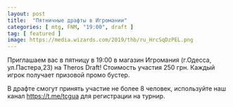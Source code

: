 ```yaml
---
layout: post
title:  "Пятничные драфты в Игромании"
categories: [ mtg, FNM, "19:00", draft ]
tag: [ featured ]
image: https://media.wizards.com/2019/thb/ru_HrcSqDzPEL.png
---
```

Приглашаем вас в пятницу в 19:00 в магазин Игромания (г.Одесса, ул.Пастера,23) на Theros Draft!
Стоимость участия 250 грн. Каждый игрок получает призовой промо бустер.

В драфте смогут принять участие не более 8 человек, используйте наш канал <https://t.me/tcgua> для регистрации на турнир.
